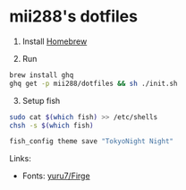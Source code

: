 # mii288's dotfiles

1. Install [Homebrew](https://brew.sh/)

2. Run

```sh
brew install ghq
ghq get -p mii288/dotfiles && sh ./init.sh
```

3. Setup fish

```sh
sudo cat $(which fish) >> /etc/shells
chsh -s $(which fish)

fish_config theme save "TokyoNight Night"
```

Links:

- Fonts: [yuru7/Firge](https://github.com/yuru7/Firge)
